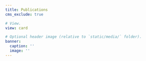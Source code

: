 ```yaml
---
title: Publications
cms_exclude: true

# View.
view: card

# Optional header image (relative to `static/media/` folder).
banner:
  caption: ''
  image: ''
---
```

